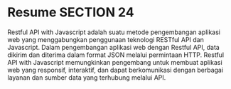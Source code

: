 # Resume SECTION 24

Restful API with Javascript adalah suatu metode pengembangan aplikasi web yang menggabungkan penggunaan teknologi RESTful API dan Javascript. Dalam pengembangan aplikasi web dengan Restful API, data dikirim dan diterima dalam format JSON melalui permintaan HTTP. Restful API with Javascript memungkinkan pengembang untuk membuat aplikasi web yang responsif, interaktif, dan dapat berkomunikasi dengan berbagai layanan dan sumber data yang terhubung melalui API.